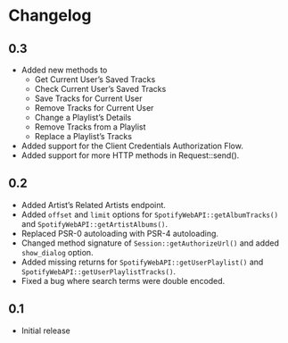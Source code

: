 # Changelog
## 0.3
* Added new methods to
    * Get Current User’s Saved Tracks
    * Check Current User’s Saved Tracks
    * Save Tracks for Current User
    * Remove Tracks for Current User
    * Change a Playlist’s Details
    * Remove Tracks from a Playlist
    * Replace a Playlist’s Tracks
* Added support for the Client Credentials Authorization Flow.
* Added support for more HTTP methods in Request::send().

## 0.2
* Added Artist’s Related Artists endpoint.
* Added `offset` and `limit` options for `SpotifyWebAPI::getAlbumTracks()` and `SpotifyWebAPI::getArtistAlbums()`.
* Replaced PSR-0 autoloading with PSR-4 autoloading.
* Changed method signature of `Session::getAuthorizeUrl()` and added `show_dialog` option.
* Added missing returns for `SpotifyWebAPI::getUserPlaylist()` and `SpotifyWebAPI::getUserPlaylistTracks()`.
* Fixed a bug where search terms were double encoded.

## 0.1
* Initial release
